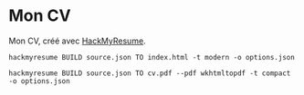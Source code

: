 # Mon CV

Mon CV, créé avec [HackMyResume](http://please.hackmyresume.com/).

`hackmyresume BUILD source.json TO index.html -t modern -o options.json`

`hackmyresume BUILD source.json TO cv.pdf --pdf wkhtmltopdf -t compact -o options.json`
